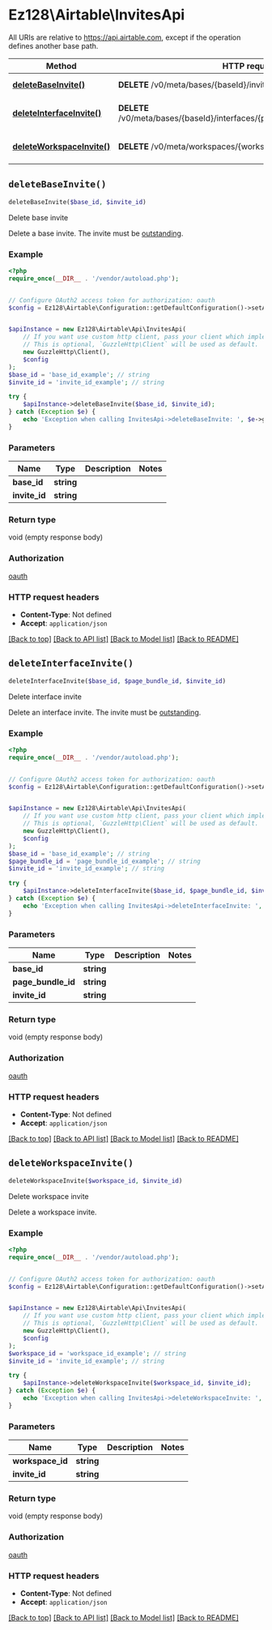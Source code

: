 # Ez128\Airtable\InvitesApi

All URIs are relative to https://api.airtable.com, except if the operation defines another base path.

| Method | HTTP request | Description |
| ------------- | ------------- | ------------- |
| [**deleteBaseInvite()**](InvitesApi.md#deleteBaseInvite) | **DELETE** /v0/meta/bases/{baseId}/invites/{inviteId} | Delete base invite |
| [**deleteInterfaceInvite()**](InvitesApi.md#deleteInterfaceInvite) | **DELETE** /v0/meta/bases/{baseId}/interfaces/{pageBundleId}/invites/{inviteId} | Delete interface invite |
| [**deleteWorkspaceInvite()**](InvitesApi.md#deleteWorkspaceInvite) | **DELETE** /v0/meta/workspaces/{workspaceId}/invites/{inviteId} | Delete workspace invite |


## `deleteBaseInvite()`

```php
deleteBaseInvite($base_id, $invite_id)
```

Delete base invite

Delete a base invite.  The invite must be [outstanding](/api/org-management-glossary#outstanding-invite).

### Example

```php
<?php
require_once(__DIR__ . '/vendor/autoload.php');


// Configure OAuth2 access token for authorization: oauth
$config = Ez128\Airtable\Configuration::getDefaultConfiguration()->setAccessToken('YOUR_ACCESS_TOKEN');


$apiInstance = new Ez128\Airtable\Api\InvitesApi(
    // If you want use custom http client, pass your client which implements `GuzzleHttp\ClientInterface`.
    // This is optional, `GuzzleHttp\Client` will be used as default.
    new GuzzleHttp\Client(),
    $config
);
$base_id = 'base_id_example'; // string
$invite_id = 'invite_id_example'; // string

try {
    $apiInstance->deleteBaseInvite($base_id, $invite_id);
} catch (Exception $e) {
    echo 'Exception when calling InvitesApi->deleteBaseInvite: ', $e->getMessage(), PHP_EOL;
}
```

### Parameters

| Name | Type | Description  | Notes |
| ------------- | ------------- | ------------- | ------------- |
| **base_id** | **string**|  | |
| **invite_id** | **string**|  | |

### Return type

void (empty response body)

### Authorization

[oauth](../../README.md#oauth)

### HTTP request headers

- **Content-Type**: Not defined
- **Accept**: `application/json`

[[Back to top]](#) [[Back to API list]](../../README.md#endpoints)
[[Back to Model list]](../../README.md#models)
[[Back to README]](../../README.md)

## `deleteInterfaceInvite()`

```php
deleteInterfaceInvite($base_id, $page_bundle_id, $invite_id)
```

Delete interface invite

Delete an interface invite.  The invite must be [outstanding](/api/org-management-glossary#outstanding-invite).

### Example

```php
<?php
require_once(__DIR__ . '/vendor/autoload.php');


// Configure OAuth2 access token for authorization: oauth
$config = Ez128\Airtable\Configuration::getDefaultConfiguration()->setAccessToken('YOUR_ACCESS_TOKEN');


$apiInstance = new Ez128\Airtable\Api\InvitesApi(
    // If you want use custom http client, pass your client which implements `GuzzleHttp\ClientInterface`.
    // This is optional, `GuzzleHttp\Client` will be used as default.
    new GuzzleHttp\Client(),
    $config
);
$base_id = 'base_id_example'; // string
$page_bundle_id = 'page_bundle_id_example'; // string
$invite_id = 'invite_id_example'; // string

try {
    $apiInstance->deleteInterfaceInvite($base_id, $page_bundle_id, $invite_id);
} catch (Exception $e) {
    echo 'Exception when calling InvitesApi->deleteInterfaceInvite: ', $e->getMessage(), PHP_EOL;
}
```

### Parameters

| Name | Type | Description  | Notes |
| ------------- | ------------- | ------------- | ------------- |
| **base_id** | **string**|  | |
| **page_bundle_id** | **string**|  | |
| **invite_id** | **string**|  | |

### Return type

void (empty response body)

### Authorization

[oauth](../../README.md#oauth)

### HTTP request headers

- **Content-Type**: Not defined
- **Accept**: `application/json`

[[Back to top]](#) [[Back to API list]](../../README.md#endpoints)
[[Back to Model list]](../../README.md#models)
[[Back to README]](../../README.md)

## `deleteWorkspaceInvite()`

```php
deleteWorkspaceInvite($workspace_id, $invite_id)
```

Delete workspace invite

Delete a workspace invite.

### Example

```php
<?php
require_once(__DIR__ . '/vendor/autoload.php');


// Configure OAuth2 access token for authorization: oauth
$config = Ez128\Airtable\Configuration::getDefaultConfiguration()->setAccessToken('YOUR_ACCESS_TOKEN');


$apiInstance = new Ez128\Airtable\Api\InvitesApi(
    // If you want use custom http client, pass your client which implements `GuzzleHttp\ClientInterface`.
    // This is optional, `GuzzleHttp\Client` will be used as default.
    new GuzzleHttp\Client(),
    $config
);
$workspace_id = 'workspace_id_example'; // string
$invite_id = 'invite_id_example'; // string

try {
    $apiInstance->deleteWorkspaceInvite($workspace_id, $invite_id);
} catch (Exception $e) {
    echo 'Exception when calling InvitesApi->deleteWorkspaceInvite: ', $e->getMessage(), PHP_EOL;
}
```

### Parameters

| Name | Type | Description  | Notes |
| ------------- | ------------- | ------------- | ------------- |
| **workspace_id** | **string**|  | |
| **invite_id** | **string**|  | |

### Return type

void (empty response body)

### Authorization

[oauth](../../README.md#oauth)

### HTTP request headers

- **Content-Type**: Not defined
- **Accept**: `application/json`

[[Back to top]](#) [[Back to API list]](../../README.md#endpoints)
[[Back to Model list]](../../README.md#models)
[[Back to README]](../../README.md)
